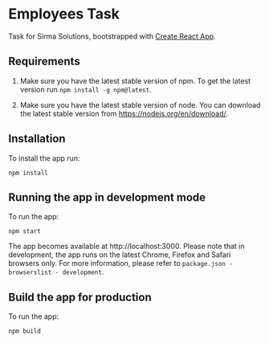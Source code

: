 # Employees Task

Task for Sirma Solutions, bootstrapped with [Create React App](https://github.com/facebook/create-react-app).

## Requirements

1. Make sure you have the latest stable version of npm. To get the latest version run `npm install -g npm@latest`.

2. Make sure you have the latest stable version of node. You can download the latest stable version from https://nodejs.org/en/download/.

## Installation

To install the app run:
```
npm install
```

## Running the app in development mode

To run the app:
```
npm start
```

The app becomes available at http://localhost:3000. Please note that in development, the app runs on the latest Chrome, Firefox and Safari browsers only. For more information, please refer to `package.json - browserslist - development`.

## Build the app for production

To run the app:
```
npm build
```
